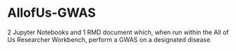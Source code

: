 # AllofUs-GWAS
2 Jupyter Notebooks and 1 RMD document which, when run within the All of Us Researcher Workbench, perform a GWAS on a designated disease
